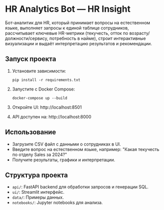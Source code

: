 # HR Analytics Bot — HR Insight

Бот-аналитик для HR, который принимает вопросы на естественном языке, выполняет запросы к единой таблице сотрудников, рассчитывает ключевые HR-метрики (текучесть, отток по возрасту/должности/сервису, потребность в найме), строит интерактивные визуализации и выдаёт интерпретацию результатов и рекомендации.

## Запуск проекта

1. Установите зависимости:
   ```
   pip install -r requirements.txt
   ```

2. Запустите с Docker Compose:
   ```
   docker-compose up --build
   ```

3. Откройте UI: http://localhost:8501

4. API доступен на: http://localhost:8000

## Использование

- Загрузите CSV файл с данными о сотрудниках в UI.
- Введите вопрос на естественном языке, например: "Какая текучесть по отделу Sales за 2024?"
- Получите результаты, графики и интерпретации.

## Структура проекта

- `api/`: FastAPI backend для обработки запросов и генерации SQL.
- `ui/`: Streamlit интерфейс.
- `data/`: Примеры данных.
- `notebooks/`: Jupyter notebooks для анализа.
